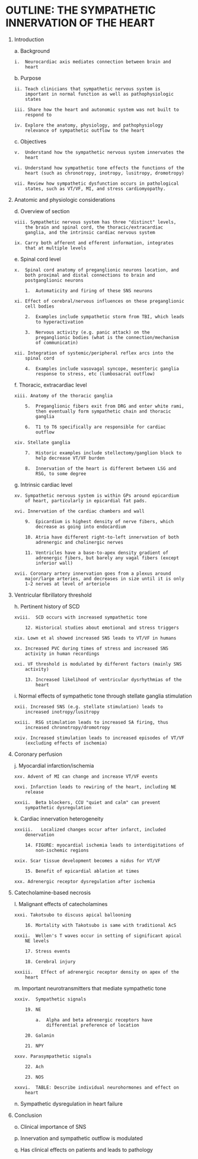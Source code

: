 OUTLINE: THE SYMPATHETIC INNERVATION OF THE HEART
=================================================

1.  Introduction

    a.  Background

        i.  Neurocardiac axis mediates connection between brain and
            heart

    b.  Purpose

        ii. Teach clinicians that sympathetic nervous system is
            important in normal function as well as pathophysiologic
            states

        iii. Share how the heart and autonomic system was not built to
            respond to

        iv. Explore the anatomy, physiology, and pathophysiology
            relevance of sympathetic outflow to the heart

    c.  Objectives

        v.  Understand how the sympathetic nervous system innervates the
            heart

        vi. Understand how sympathetic tone effects the functions of the
            heart (such as chronotropy, inotropy, lusitropy, dromotropy)

        vii. Review how sympathetic dysfunction occurs in pathological
            states, such as VT/VF, MI, and stress cardiomyopathy.

2.  Anatomic and physiologic considerations

    d.  Overview of section

        viii. Sympathetic nervous system has three "distinct" levels,
            the brain and spinal cord, the thoracic/extracardiac
            ganglia, and the intrinsic cardiac nervous system

        ix. Carry both afferent and efferent information, integrates
            that at multiple levels

    e.  Spinal cord level

        x.  Spinal cord anatomy of preganglionic neurons location, and
            both proximal and distal connections to brain and
            postganglionic neurons

            1.  Automaticity and firing of these SNS neurons

        xi. Effect of cerebral/nervous influences on these preganglionic
            cell bodies

            2.  Examples include sympathetic storm from TBI, which leads
                to hyperactivation

            3.  Nervous activity (e.g. panic attack) on the
                preganglionic bodies (what is the connection/mechanism
                of communicatin)

        xii. Integration of systemic/peripheral reflex arcs into the
            spinal cord

            4.  Examples include vasovagal syncope, mesenteric ganglia
                response to stress, etc (lumbosacral outflow)

    f.  Thoracic, extracardiac level

        xiii. Anatomy of the thoracic ganglia

            5.  Preganglionic fibers exit from DRG and enter white rami,
                then eventually form sympathetic chain and thoracic
                ganglia

            6.  T1 to T6 specifically are responsible for cardiac
                outflow

        xiv. Stellate ganglia

            7.  Historic examples include stellectomy/ganglion block to
                help decrease VT/VF burden

            8.  Innervation of the heart is different between LSG and
                RSG, to some degree

    g.  Intrinsic cardiac level

        xv. Sympathetic nervous system is within GPs around epicardium
            of heart, particularly in epicardial fat pads.

        xvi. Innervation of the cardiac chambers and wall

            9.  Epicardium is highest density of nerve fibers, which
                decrease as going into endocardium

            10. Atria have different right-to-left innervation of both
                adrenergic and cholinergic nerves

            11. Ventricles have a base-to-apex density gradient of
                adrenergic fibers, but barely any vagal fibers (except
                inferior wall)

        xvii. Coronary artery innervation goes from a plexus around
            major/large arteries, and decreases in size until it is only
            1-2 nerves at level of arteriole

3.  Ventricular fibrillatory threshold

    h.  Pertinent history of SCD

        xviii.  SCD occurs with increased sympathetic tone

            12. Historical studies about emotional and stress triggers

        xix. Lown et al showed increased SNS leads to VT/VF in humans

        xx. Increased PVC during times of stress and increased SNS
            activity in human recordings

        xxi. VF threshold is modulated by different factors (mainly SNS
            activity)

            13. Increased likelihood of ventricular dysrhythmias of the
                heart

    i.  Normal effects of sympathetic tone through stellate ganglia
        stimulation

        xxii. Increased SNS (e.g. stellate stimulation) leads to
            increased inotropy/lusitropy

        xxiii.  RSG stimulation leads to increased SA firing, thus
            increased chronotropy/dromotropy

        xxiv. Increased stimulation leads to increased episodes of VT/VF
            (excluding effects of ischemia)

4.  Coronary perfusion

    j.  Myocardial infarction/ischemia

        xxv. Advent of MI can change and increase VT/VF events

        xxvi. Infarction leads to rewiring of the heart, including NE
            release

        xxvii.  Beta blockers, CCU "quiet and calm" can prevent
            sympathetic dysregulation

    k.  Cardiac innervation heterogeneity

        xxviii.   Localized changes occur after infarct, included
            denervation

            14. FIGURE: myocardial ischemia leads to interdigitations of
                non-ischemic regions

        xxix. Scar tissue development becomes a nidus for VT/VF

            15. Benefit of epicardial ablation at times

        xxx. Adrenergic receptor dysregulation after ischemia

5.  Catecholamine-based necrosis

    l.  Malignant effects of catecholamines

        xxxi. Takotsubo to discuss apical ballooning

            16. Mortality with Takotsubo is same with traditional AcS

        xxxii.  Wellen's T waves occur in setting of significant apical
            NE levels

            17. Stress events

            18. Cerebral injury

        xxxiii.   Effect of adrenergic receptor density on apex of the
            heart

    m.  Important neurotransmitters that mediate sympathetic tone

        xxxiv.  Sympathetic signals

            19. NE

                a.  Alpha and beta adrenergic receptors have
                    differential preference of location

            20. Galanin

            21. NPY

        xxxv. Parasympathetic signals

            22. Ach

            23. NOS

        xxxvi.  TABLE: Describe individual neurohormones and effect on
            heart

    n.  Sympathetic dysregulation in heart failure

6.  Conclusion

    o.  Clinical importance of SNS

    p.  Innervation and sympathetic outflow is modulated

    q.  Has clinical effects on patients and leads to pathology
